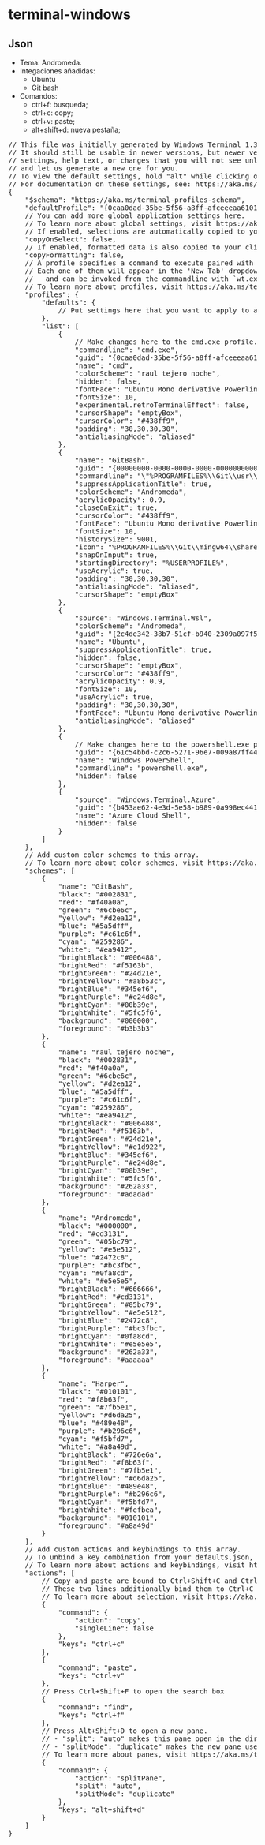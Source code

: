 # terminal-windows
## Json 
- Tema: Andromeda.
- Integaciones añadidas:
    - Ubuntu
    - Git bash
- Comandos:
    - ctrl+f: busqueda;
    - ctrl+c: copy;
    - ctrl+v: paste;
    - alt+shift+d: nueva pestaña;

<pre>
// This file was initially generated by Windows Terminal 1.3.2651.0
// It should still be usable in newer versions, but newer versions might have additional
// settings, help text, or changes that you will not see unless you clear this file
// and let us generate a new one for you.
// To view the default settings, hold "alt" while clicking on the "Settings" button.
// For documentation on these settings, see: https://aka.ms/terminal-documentation
{
    "$schema": "https://aka.ms/terminal-profiles-schema",
    "defaultProfile": "{0caa0dad-35be-5f56-a8ff-afceeeaa6101}",
    // You can add more global application settings here.
    // To learn more about global settings, visit https://aka.ms/terminal-global-settings
    // If enabled, selections are automatically copied to your clipboard.
    "copyOnSelect": false,
    // If enabled, formatted data is also copied to your clipboard
    "copyFormatting": false,
    // A profile specifies a command to execute paired with information about how it should look and feel.
    // Each one of them will appear in the 'New Tab' dropdown,
    //   and can be invoked from the commandline with `wt.exe -p xxx`
    // To learn more about profiles, visit https://aka.ms/terminal-profile-settings
    "profiles": {
        "defaults": {
            // Put settings here that you want to apply to all profiles.
        },
        "list": [
            {
                // Make changes here to the cmd.exe profile.
                "commandline": "cmd.exe",
                "guid": "{0caa0dad-35be-5f56-a8ff-afceeeaa6101}",
                "name": "cmd",
                "colorScheme": "raul tejero noche",
                "hidden": false,
                "fontFace": "Ubuntu Mono derivative Powerline",
                "fontSize": 10,
                "experimental.retroTerminalEffect": false,
                "cursorShape": "emptyBox",
                "cursorColor": "#438ff9",
                "padding": "30,30,30,30",
                "antialiasingMode": "aliased"
            },
            {
                "name": "GitBash",
                "guid": "{00000000-0000-0000-0000-000000000001}",
                "commandline": "\"%PROGRAMFILES%\\Git\\usr\\bin\\bash.exe\" --login -i -l",
                "suppressApplicationTitle": true,
                "colorScheme": "Andromeda",
                "acrylicOpacity": 0.9,
                "closeOnExit": true,
                "cursorColor": "#438ff9",
                "fontFace": "Ubuntu Mono derivative Powerline",
                "fontSize": 10,
                "historySize": 9001,
                "icon": "%PROGRAMFILES%\\Git\\mingw64\\share\\git\\git-for-windows.ico",
                "snapOnInput": true,
                "startingDirectory": "%USERPROFILE%",
                "useAcrylic": true,
                "padding": "30,30,30,30",
                "antialiasingMode": "aliased",
                "cursorShape": "emptyBox"
            },
            {
                "source": "Windows.Terminal.Wsl",
                "colorScheme": "Andromeda",
                "guid": "{2c4de342-38b7-51cf-b940-2309a097f518}",
                "name": "Ubuntu",
                "suppressApplicationTitle": true,
                "hidden": false,
                "cursorShape": "emptyBox",
                "cursorColor": "#438ff9",
                "acrylicOpacity": 0.9,
                "fontSize": 10,
                "useAcrylic": true,
                "padding": "30,30,30,30",
                "fontFace": "Ubuntu Mono derivative Powerline",
                "antialiasingMode": "aliased"
            },
            {
                // Make changes here to the powershell.exe profile.
                "guid": "{61c54bbd-c2c6-5271-96e7-009a87ff44bf}",
                "name": "Windows PowerShell",
                "commandline": "powershell.exe",
                "hidden": false
            },
            {
                "source": "Windows.Terminal.Azure",
                "guid": "{b453ae62-4e3d-5e58-b989-0a998ec441b8}",
                "name": "Azure Cloud Shell",
                "hidden": false
            }
        ]
    },
    // Add custom color schemes to this array.
    // To learn more about color schemes, visit https://aka.ms/terminal-color-schemes
    "schemes": [
        {
            "name": "GitBash",
            "black": "#002831",
            "red": "#f40a0a",
            "green": "#6cbe6c",
            "yellow": "#d2ea12",
            "blue": "#5a5dff",
            "purple": "#c61c6f",
            "cyan": "#259286",
            "white": "#ea9412",
            "brightBlack": "#006488",
            "brightRed": "#f5163b",
            "brightGreen": "#24d21e",
            "brightYellow": "#a8b53c",
            "brightBlue": "#345ef6",
            "brightPurple": "#e24d8e",
            "brightCyan": "#00b39e",
            "brightWhite": "#5fc5f6",
            "background": "#000000",
            "foreground": "#b3b3b3"
        },
        {
            "name": "raul tejero noche",
            "black": "#002831",
            "red": "#f40a0a",
            "green": "#6cbe6c",
            "yellow": "#d2ea12",
            "blue": "#5a5dff",
            "purple": "#c61c6f",
            "cyan": "#259286",
            "white": "#ea9412",
            "brightBlack": "#006488",
            "brightRed": "#f5163b",
            "brightGreen": "#24d21e",
            "brightYellow": "#e1d922",
            "brightBlue": "#345ef6",
            "brightPurple": "#e24d8e",
            "brightCyan": "#00b39e",
            "brightWhite": "#5fc5f6",
            "background": "#262a33",
            "foreground": "#adadad"
        },
        {
            "name": "Andromeda",
            "black": "#000000",
            "red": "#cd3131",
            "green": "#05bc79",
            "yellow": "#e5e512",
            "blue": "#2472c8",
            "purple": "#bc3fbc",
            "cyan": "#0fa8cd",
            "white": "#e5e5e5",
            "brightBlack": "#666666",
            "brightRed": "#cd3131",
            "brightGreen": "#05bc79",
            "brightYellow": "#e5e512",
            "brightBlue": "#2472c8",
            "brightPurple": "#bc3fbc",
            "brightCyan": "#0fa8cd",
            "brightWhite": "#e5e5e5",
            "background": "#262a33",
            "foreground": "#aaaaaa"
        },
        {
            "name": "Harper",
            "black": "#010101",
            "red": "#f8b63f",
            "green": "#7fb5e1",
            "yellow": "#d6da25",
            "blue": "#489e48",
            "purple": "#b296c6",
            "cyan": "#f5bfd7",
            "white": "#a8a49d",
            "brightBlack": "#726e6a",
            "brightRed": "#f8b63f",
            "brightGreen": "#7fb5e1",
            "brightYellow": "#d6da25",
            "brightBlue": "#489e48",
            "brightPurple": "#b296c6",
            "brightCyan": "#f5bfd7",
            "brightWhite": "#fefbea",
            "background": "#010101",
            "foreground": "#a8a49d"
        }
    ],
    // Add custom actions and keybindings to this array.
    // To unbind a key combination from your defaults.json, set the command to "unbound".
    // To learn more about actions and keybindings, visit https://aka.ms/terminal-keybindings
    "actions": [
        // Copy and paste are bound to Ctrl+Shift+C and Ctrl+Shift+V in your defaults.json.
        // These two lines additionally bind them to Ctrl+C and Ctrl+V.
        // To learn more about selection, visit https://aka.ms/terminal-selection
        {
            "command": {
                "action": "copy",
                "singleLine": false
            },
            "keys": "ctrl+c"
        },
        {
            "command": "paste",
            "keys": "ctrl+v"
        },
        // Press Ctrl+Shift+F to open the search box
        {
            "command": "find",
            "keys": "ctrl+f"
        },
        // Press Alt+Shift+D to open a new pane.
        // - "split": "auto" makes this pane open in the direction that provides the most surface area.
        // - "splitMode": "duplicate" makes the new pane use the focused pane's profile.
        // To learn more about panes, visit https://aka.ms/terminal-panes
        {
            "command": {
                "action": "splitPane",
                "split": "auto",
                "splitMode": "duplicate"
            },
            "keys": "alt+shift+d"
        }
    ]
}
</pre>
